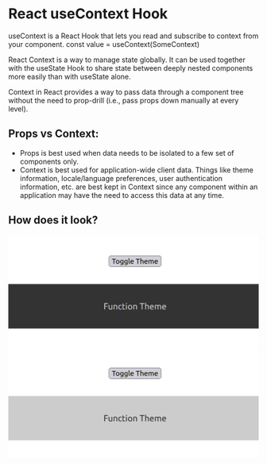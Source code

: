 # React useContext Hook

useContext is a React Hook that lets you read and subscribe to context from your component.
const value = useContext(SomeContext)

React Context is a way to manage state globally.
It can be used together with the useState Hook to share state between deeply nested components more easily than with useState alone.

Context in React provides a way to pass data through a component tree without the need to prop-drill (i.e., pass props down manually at every level).

## Props vs Context:
- Props is best used when data needs to be isolated to a few set of components only.
- Context is best used for application-wide client data. Things like theme information, locale/language preferences, user authentication information, etc. are best kept in Context since any component within an application may have the need to access this data at any time.


## How does it look?
![](./public/images/theme-dark.png)
<br/>
![](./public/images/theme-light.png)

